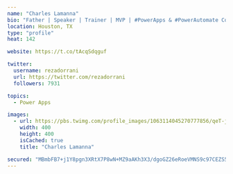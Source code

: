 ```yaml
---
name: "Charles Lamanna"
bio: "Father | Speaker | Trainer | MVP | #PowerApps & #PowerAutomate Community Super User | YouTuber Right-pointing triangle http://youtube.com/c/rezadorrani | Learn - Share - Clockwise rightwards and leftwards open circle arrows"
location: Houston, TX
type: "profile"
heat: 142

website: https://t.co/tAcqSdqguf

twitter:
  username: rezadorrani
  url: https://twitter.com/rezadorrani
  followers: 7931

topics:
  - Power Apps

images:
  - url: https://pbs.twimg.com/profile_images/1063114045270777856/qeT-jpWr_400x400.jpg
    width: 400
    height: 400
    isCached: true
    title: "Charles Lamanna"

secured: "MBmbFB7+j1Y8pgn3XRtX7P8wN+MZ9aAKh3X3/dgoGZ26eRoeVMNS9c97CEZS5YJY60fBnz6XIkXiIm5aGrWLBiNVeRHAOaoQQaIlPwqP3nfYx6WLDK6wE9m7nUbL4jVqUk/EECx7kaMIvEFB6GGd23F0A0RQLaSrkarZBsSGJd64pzZ9/apENGjvWk9LE4ZeEMt6Qy9bUuWh3JF3aXdVPVRwyWvIIyqxyqLkSwbXClD0Zz5/At99R8rfDlWouk1YuYb4001/xjkvyU0qW5xUlymMxYy8Rxw0FHIJkmEJpBQJUs7TWxtjCQsSTVJGFISfP70qWZDOeWCxkuhtGhF0bw7Jg/DGcrC/O+UO35tiPaZqL++3SH8feNAuVV3j3U85VX7RjPOoyNZ/2Y97+5ltSY20ntQTCA2ChUcjouyvB7s=;s2Cs54WtAAKhy/gfZk5N5A=="
---
```


